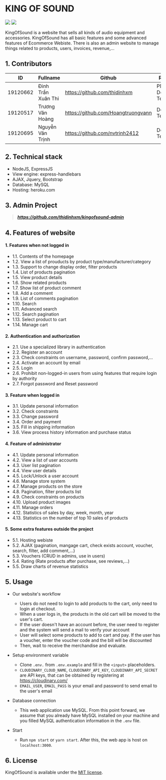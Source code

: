 # KING OF SOUND
    
<p align="left">
<img src="https://img.shields.io/badge/version-1.0.0-blue">
<img src="https://img.shields.io/badge/platforms-Web-orange.svg">
</p>

KingOfSound is a website that sells all kinds of audio equipment and accessories. KingOfSound has all basic features and some advanced features of Ecommerce Webiste. There is also an admin website to manage things related to products, users, invoices, revenue,...

## 1. Contributors

|    ID    |      Fullname      |            Github                  |  Role           |
| -------- | ------------------ | ---------------------------------- | --------------- |
| 19120662 | Đinh Trần Xuân Thi | https://github.com/thidinhxm       | PM, Dev, Tester |
| 19120517 | Trương Văn Hoàng   | https://github.com/Hoangtruongvann | Dev, Tester     |
| 19120695 | Nguyễn Văn Trịnh   | https://github.com/nvtrinh2412     | Dev, Tester     |

## 2. Technical stack
- NodeJS, ExpressJS
- View engine: express-handlebars
- AJAX, Jquery, Bootstrap
- Database: MySQL
- Hosting: heroku.com


## 3. Admin Project
> ***https://github.com/thidinhxm/kingofsound-admin***

## 4. Features of website
#### 1. Features when not logged in
- 1.1. Contents of the homepage
- 1.2. View a list of prouducts by product type/manufacturer/category
- 1.3. Support to change display order, filter products
- 1.4. List of products pagination
- 1.5. View product details
- 1.6. Show related products
- 1.7. Show list of product comment
- 1.8. Add a comment
- 1.9. List of comments pagination
- 1.10. Search
- 1.11. Advanced search
- 1.12. Search pagination
- 1.13. Select product to cart
- 1.14. Manage cart

#### 2. Authentication and authorization
- 2.1. Use a specialized library in authentication
- 2.2. Register an account
- 2.3. Check constraints on username, password, confirm password,...
- 2.4. Activate an account by email
- 2.5. Login
- 2.6. Prohibit non-logged-in users from using features that require login by authority
- 2.7. Forgot password and Reset password

#### 3. Feature when logged in
- 3.1. Update personal information
- 3.2. Check constraints
- 3.3. Change password
- 3.4. Order and payment
- 3.5. Fill in shipping information
- 3.6. View process history information and purchase status

#### 4. Feature of administrator
- 4.1. Update personal information
- 4.2. View a list of user accounts
- 4.3. User list pagination
- 4.4. View user details
- 4.5. Lock/Unlock a user account
- 4.6. Manage store system
- 4.7. Manage products on the store
- 4.8. Pagination, filter products list
- 4.9. Check constraints on products
- 4.10. Upload product images
- 4.11. Manage orders
- 4.12. Statistics of sales by day, week, month, year
- 4.13. Statistics on the number of top 10 sales of products

#### 5. Some extra features outside the project
- 5.1. Hosting webiste
- 5.2. AJAX (pagination, mangage cart, check exists account, voucher, search, filter, add comment,...)
- 5.3. Vouchers (CRUD in admins, use in users)
- 5.4. Rating (Rate products after purchase, see reviews,...) 
- 5.5. Draw charts of revenue statistics

## 5. Usage
    
* Our website's workflow
    - Users do not need to login to add products to the cart, only need to login at checkout.
    - When a user logs in, the products in the old cart will be moved to the user's cart.
    - If the user doesn't have an account before, the user need to register and the system will send a mail to verify your account
    - User will select some products to add to cart and pay. If the user has a voucher, enter the voucher code and the bill will be discounted
    - Then, wait to receive the merchandise and evaluate.

* Setup environment variable
    - Clone `.env.` from `.env.example` and fill in the `<input>` placeholders.
    - `CLOUDINARY_CLOUD_NAME`, `CLOUDINARY_API_KEY`, `CLOUDINARY_API_SECRET` are API keys, that can be obtained by registering at https://cloudinary.com/
    - `EMAIL_USER`, `EMAIL_PASS` is your email and password to send email to the user's email
* Database connection
    - This web application use MySQL. From this point forward, we assume that you already have MySQL installed on your machine and you filled MySQL authentication information in the `.env` file.
* Start
    - Run `npm start` or `yarn start`. After this, the web app is host on `localhost:3000`.

## 6. License

KingOfSound is available under the [MIT license](https://opensource.org/licenses/MIT).



